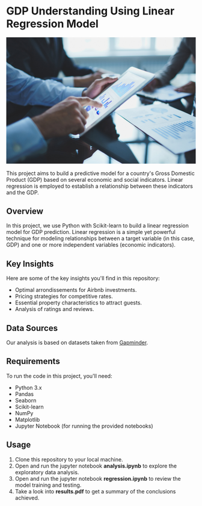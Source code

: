 # GDP Understanding Using Linear Regression Model

![GDP](data/gdp-min.jpg)

This project aims to build a predictive model for a country's Gross Domestic Product (GDP) based on several economic and social indicators. Linear regression is employed to establish a relationship between these indicators and the GDP.

## Overview

In this project, we use Python with Scikit-learn to build a linear regression model for GDP prediction. Linear regression is a simple yet powerful technique for modeling relationships between a target variable (in this case, GDP) and one or more independent variables (economic indicators).

## Key Insights

Here are some of the key insights you'll find in this repository:
- Optimal arrondissements for Airbnb investments.
- Pricing strategies for competitive rates.
- Essential property characteristics to attract guests.
- Analysis of ratings and reviews.

## Data Sources

Our analysis is based on datasets taken from [Gapminder](https://www.gapminder.org/data/).

## Requirements

To run the code in this project, you'll need:
- Python 3.x
- Pandas
- Seaborn
- Scikit-learn
- NumPy
- Matplotlib 
- Jupyter Notebook (for running the provided notebooks)

## Usage

1. Clone this repository to your local machine.
2. Open and run the jupyter notebook **analysis.ipynb** to explore the exploratory data analysis. 
3. Open and run the jupyter notebook **regression.ipynb** to review the model training and testing.
4. Take a look into **results.pdf** to get a summary of the conclusions achieved. 


